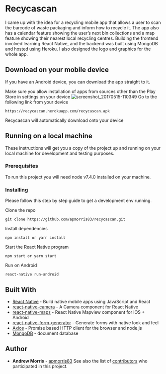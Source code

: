 # Recycascan
I came up with the idea for a recycling mobile app that allows a user to scan the barcode of waste packaging and inform how to recycle it. The app also has a calendar feature showing the user’s next bin collections and a map feature showing their nearest local recycling centres. Building the frontend involved learning React Native, and the backend was built using MongoDB and hosted using Heroku. I also designed the logo and graphics for the whole app.
## Download on your mobile device
If you have an Android device, you can download the app straight to it.

Make sure you allow installation of apps from sources other than the Play Store in settings on your device
![screenshot_20170515-110349](https://cloud.githubusercontent.com/assets/24876693/26053152/a8a643c8-395f-11e7-8dc2-c451489aae43.png)
Go to the following link from your device
```
https://recycascan.herokuapp.com/recycascan.apk
```
Recycascan will automatically download onto your device
## Running on a local machine
These instructions will get you a copy of the project up and running on your local machine for development and testing purposes.
### Prerequisites
To run this project you will need node v7.4.0 installed on your machine.
### Installing
Please follow this step by step guide to get a development env running.

Clone the repo
```
git clone https://github.com/apmorris83/recycascan.git
```
Install dependencies
```
npm install or yarn install
```
Start the React Native program 
```
npm start or yarn start
```
Run on Android
```
react-native run-android
```
## Built With
* [React Native](https://facebook.github.io/react-native/) - Build native mobile apps using JavaScript and React
* [react-native-camera](https://github.com/lwansbrough/react-native-camera) - A Camera component for React Native
* [react-native-maps](https://github.com/airbnb/react-native-maps) - React Native Mapview component for iOS + Android
* [react-native-form-generator](https://github.com/MichaelCereda/react-native-form-generator) - Generate forms with native look and feel
* [Axios](https://www.npmjs.com/package/axios) - Promise based HTTP client for the browser and node.js
* [MongoDB](https://www.mongodb.com/) - document database
## Author
* **Andrew Morris** - [apmorris83](https://github.com/apmorris83)
See also the list of [contributors](https://github.com/apmorris83/recycascan/graphs/contributors) who participated in this project.
